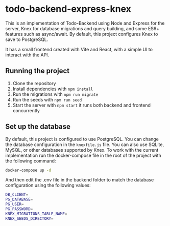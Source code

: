 # todo-backend-express-knex
This is an implementation of Todo-Backend using Node and Express for the server, Knex for database migrations and query building, and some ES6+ features such as async/await. By default, this project configures Knex to save to PostgreSQL.

It has a small frontend created with Vite and React, with a simple UI to interact with the API.

## Running the project
1. Clone the repository
2. Install dependencies with `npm install`
3. Run the migrations with `npm run migrate`
4. Run the seeds with `npm run seed`
5. Start the server with `npm start` it runs both backend and frontend concurrently

## Set up the database
By default, this project is configured to use PostgreSQL. You can change the database configuration in the `knexfile.js` file. You can also use SQLite, MySQL, or other databases supported by Knex.
To work with the current implementation run the docker-compose file in the root of the project with the following command:

``` bash
docker-compose up -d
```
And then edit the .env file in the backend folder to match the database configuration using the following values:

``` bash
DB_CLIENT=
PG_DATABASE=
PG_USER=
PG_PASSWORD=
KNEX_MIGRATIONS_TABLE_NAME=
KNEX_SEEDS_DIRECTORY=
```